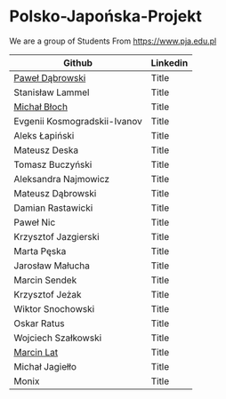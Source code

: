 # Polsko-Japońska-Projekt

We are a group of Students From https://www.pja.edu.pl

| Github     | Linkedin |
| ----------- | ----------- |
| [Paweł  Dąbrowski](https://github.com/PawelDabrowski83)    | Title       |
| Stanisław Lammel    | Title       |
| [Michał Błoch](https://github.com/Lotnest)    | Title       |
| Evgenii Kosmogradskii-Ivanov    | Title       |
| Aleks Łapiński    | Title       |
| Mateusz  Deska    | Title       |
| Tomasz  Buczyński    | Title       |
| Aleksandra  Najmowicz    | Title       |
| Mateusz  Dąbrowski    | Title       |
| Damian  Rastawicki    | Title       |
| Paweł  Nic    | Title       |
| Krzysztof Jazgierski    | Title       |
| Marta Pęska    | Title       |
| Jarosław Małucha    | Title       |
| Marcin Sendek    | Title       |
| Krzysztof Jeżak    | Title       |
| Wiktor Snochowski    | Title       |
| Oskar Ratus    | Title       |
| Wojciech Szałkowski    | Title       |
| [Marcin Lat](https://github.com/Marcinlat)    | Title      |
| Michał Jagiełło    | Title       |
| Monix    | Title       |
